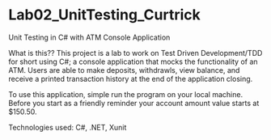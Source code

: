 # Lab02_UnitTesting_Curtrick

Unit Testing in C# with ATM Console Application

What is this??
This project is a lab to work on Test Driven Development/TDD for short using C#; a console application that mocks the functionality of an ATM. Users are able to make deposits, withdrawls, view balance, and receive a printed transaction history at the end of the application closing.

To use this application, simple run the program on your local machine. Before you start as a friendly reminder your account amount value starts at $150.50.

Technologies used: C#, .NET, Xunit
